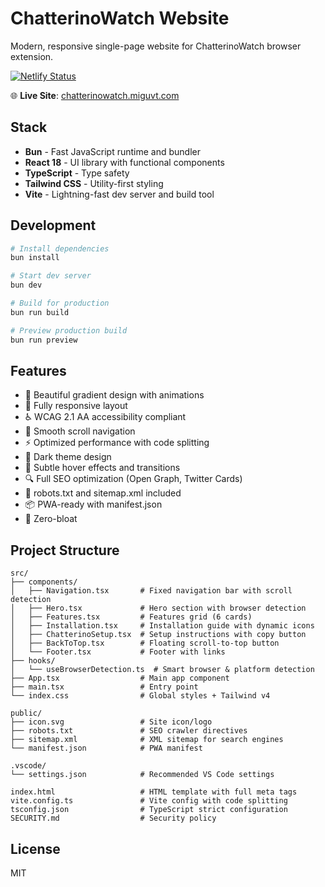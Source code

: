 # ChatterinoWatch Website

Modern, responsive single-page website for ChatterinoWatch browser extension.

[![Netlify Status](https://api.netlify.com/api/v1/badges/bb3e16f6-ca9e-4448-b8b7-e0a5c68937f5/deploy-status)](https://app.netlify.com/sites/YOUR-SITE-NAME/deploys)

🌐 **Live Site**: [chatterinowatch.miguvt.com](https://chatterinowatch.miguvt.com)

## Stack

- **Bun** - Fast JavaScript runtime and bundler
- **React 18** - UI library with functional components
- **TypeScript** - Type safety
- **Tailwind CSS** - Utility-first styling
- **Vite** - Lightning-fast dev server and build tool

## Development

```bash
# Install dependencies
bun install

# Start dev server
bun dev

# Build for production
bun run build

# Preview production build
bun run preview
```

## Features

- 🎨 Beautiful gradient design with animations
- 📱 Fully responsive layout
- ♿ WCAG 2.1 AA accessibility compliant
- 🎯 Smooth scroll navigation
- ⚡ Optimized performance with code splitting
- 🌙 Dark theme design
- 💫 Subtle hover effects and transitions
- 🔍 Full SEO optimization (Open Graph, Twitter Cards)
- 🤖 robots.txt and sitemap.xml included
- 📦 PWA-ready with manifest.json
- 🚀 Zero-bloat

## Project Structure

```
src/
├── components/
│   ├── Navigation.tsx       # Fixed navigation bar with scroll detection
│   ├── Hero.tsx             # Hero section with browser detection
│   ├── Features.tsx         # Features grid (6 cards)
│   ├── Installation.tsx     # Installation guide with dynamic icons
│   ├── ChatterinoSetup.tsx  # Setup instructions with copy button
│   ├── BackToTop.tsx        # Floating scroll-to-top button
│   └── Footer.tsx           # Footer with links
├── hooks/
│   └── useBrowserDetection.ts  # Smart browser & platform detection
├── App.tsx                  # Main app component
├── main.tsx                 # Entry point
└── index.css                # Global styles + Tailwind v4

public/
├── icon.svg                 # Site icon/logo
├── robots.txt               # SEO crawler directives
├── sitemap.xml              # XML sitemap for search engines
└── manifest.json            # PWA manifest

.vscode/
└── settings.json            # Recommended VS Code settings

index.html                   # HTML template with full meta tags
vite.config.ts               # Vite config with code splitting
tsconfig.json                # TypeScript strict configuration
SECURITY.md                  # Security policy
```

## License

MIT
